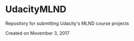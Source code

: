 # UdacityMLND

Repository for submitting Udacity's MLND course projects

Created on Movember 3, 2017
